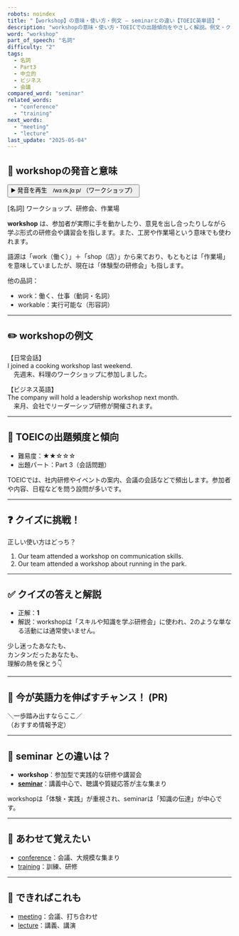 ```yaml
---
robots: noindex
title: "【workshop】の意味・使い方・例文 ― seminarとの違い【TOEIC英単語】"
description: "workshopの意味・使い方・TOEICでの出題傾向をやさしく解説。例文・クイズ付きでseminarとの違いもわかりやすく学べます。"
word: "workshop"
part_of_speech: "名詞"
difficulty: "2"
tags:
  - 名詞
  - Part3
  - 中立的
  - ビジネス
  - 会議
compared_word: "seminar"
related_words:
  - "conference"
  - "training"
next_words:
  - "meeting"
  - "lecture"
last_update: "2025-05-04"
---
```


## 🔰 workshopの発音と意味

<button class="play-audio" onclick="playTTS('workshop')">
  <span class="play-audio-main">
    ▶️ 発音を再生　/wɜːrk.ʃɑːp/
  </span>
  <span class="play-audio-sub">
    （ワークショップ）
  </span>
</button>

[名詞] ワークショップ、研修会、作業場

**workshop** は、参加者が実際に手を動かしたり、意見を出し合ったりしながら学ぶ形式の研修会や講習会を指します。また、工房や作業場という意味でも使われます。

語源は「work（働く）」＋「shop（店）」から来ており、もともとは「作業場」を意味していましたが、現在は「体験型の研修会」も指します。

他の品詞：  
- work：働く、仕事（動詞・名詞）
- workable：実行可能な（形容詞）

---

## ✏️ workshopの例文

【日常会話】  
I joined a cooking workshop last weekend.  
　先週末、料理のワークショップに参加しました。

【ビジネス英語】  
The company will hold a leadership workshop next month.  
　来月、会社でリーダーシップ研修が開催されます。

---

## 🎯 TOEICの出題頻度と傾向

- 難易度：★★☆☆☆
- 出題パート：Part 3（会話問題）

TOEICでは、社内研修やイベントの案内、会議の会話などで頻出します。参加者や内容、日程などを問う設問が多いです。

---

## ❓ クイズに挑戦！

正しい使い方はどっち？

1. Our team attended a workshop on communication skills.  
2. Our team attended a workshop about running in the park.

---

## ✅ クイズの答えと解説

- 正解：**1**
- 解説：workshopは「スキルや知識を学ぶ研修会」に使われ、2のような単なる活動には通常使いません。

少し迷ったあなたも、  
カンタンだったあなたも、  
理解の熱を保とう👇️

---

## 🚀 今が英語力を伸ばすチャンス！ (PR)

<div class="info-center">
＼一歩踏み出すならここ／<br>  
（おすすめ情報予定）
</div>

---

## 🤔  seminar との違いは？

- **workshop**：参加型で実践的な研修や講習会
- **[seminar](/word/seminar/)**：講義中心で、聴講や質疑応答が主な集まり

workshopは「体験・実践」が重視され、seminarは「知識の伝達」が中心です。

---

## 🧩 あわせて覚えたい

- [conference](/word/conference/)：会議、大規模な集まり
- [training](/word/training/)：訓練、研修

---

## 📖 できればこれも

- [meeting](/word/meeting/)：会議、打ち合わせ
- [lecture](/word/lecture/)：講義、講演

<!-- cvid: aid46_bid20 -->
